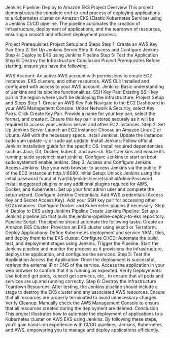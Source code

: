 Jenkins Pipeline: Deploy to Amazon EKS
Project Overview
This project demonstrates the complete end-to-end process of deploying applications to a Kubernetes cluster on Amazon EKS (Elastic Kubernetes Service) using a Jenkins CI/CD pipeline. The pipeline automates the creation of infrastructure, deployment of applications, and the teardown of resources, ensuring a smooth and efficient deployment process.

Project Prerequisites
Project Setup and Steps
Step 1: Create an AWS Key Pair
Step 2: Set Up Jenkins Server
Step 3: Access and Configure Jenkins
Step 4: Deploy to EKS using Jenkins Pipeline
Step 5: Test the Application
Step 6: Destroy the Infrastructure
Conclusion
Project Prerequisites
Before starting, ensure you have the following:

AWS Account: An active AWS account with permissions to create EC2 instances, EKS clusters, and other resources.
AWS CLI: Installed and configured with access to your AWS account.
Jenkins: Basic understanding of Jenkins and its pipeline functionalities.
SSH Key Pair: Existing SSH key pair in the region where you’ll be deploying the infrastructure.
Project Setup and Steps
Step 1: Create an AWS Key Pair
Navigate to the EC2 Dashboard in your AWS Management Console.
Under Network & Security, select Key Pairs.
Click Create Key Pair.
Provide a name for your key pair, select the format, and create it. Ensure this key pair is stored securely as it will be required to access your Jenkins server and other EC2 instances.
Step 2: Set Up Jenkins Server
Launch an EC2 instance: Choose an Amazon Linux 2 or Ubuntu AMI with the necessary specs.
Install Jenkins:
Update the instance: sudo yum update -y or sudo apt update.
Install Jenkins: Follow official Jenkins installation guide for the specific OS.
Install required dependencies such as Java, Git, Docker, kubectl, and aws-cli.
Start Jenkins and ensure it’s running: sudo systemctl start jenkins.
Configure Jenkins to start on boot: sudo systemctl enable jenkins.
Step 3: Access and Configure Jenkins
Access Jenkins: Use your web browser to access Jenkins via the public IP of the EC2 instance at http://<your-ec2-public-ip>:8080.
Initial Setup:
Unlock Jenkins using the initial password found at /var/lib/jenkins/secrets/initialAdminPassword.
Install suggested plugins or any additional plugins required for AWS, Docker, and Kubernetes.
Set up your first admin user and complete the setup wizard.
Configure Jenkins Credentials:
Add AWS credentials (Access Key and Secret Access Key).
Add your SSH key pair for accessing other EC2 instances.
Configure Docker and Kubernetes plugins if necessary.
Step 4: Deploy to EKS using Jenkins Pipeline
Create Jenkins Pipeline: Set up a Jenkins pipeline job that pulls the jenkins-pipeline-deploy-to-eks repository.
Pipeline Script:
The pipeline should automate the following tasks:
Create an Amazon EKS Cluster: Provision an EKS cluster using eksctl or Terraform.
Deploy Applications: Define Kubernetes deployment and service YAML files, and deploy them to the EKS cluster.
Configure CI/CD: Automate the build, test, and deployment stages using Jenkins.
Trigger the Pipeline: Start the Jenkins pipeline and monitor the process as it provisions the infrastructure, deploys the application, and configures the services.
Step 5: Test the Application
Access the Application:
Once the deployment is successful, retrieve the external IP or DNS of the service.
Access the application in your web browser to confirm that it is running as expected.
Verify Deployments:
Use kubectl get pods, kubectl get services, etc., to ensure that all pods and services are up and running correctly.
Step 6: Destroy the Infrastructure
Teardown Resources:
After testing, the Jenkins pipeline should include a stage to destroy the EKS cluster and any associated AWS resources.
Ensure that all resources are properly terminated to avoid unnecessary charges.
Verify Cleanup:
Manually check the AWS Management Console to ensure that all resources created during the deployment are deleted.
Conclusion
This project illustrates how to automate the deployment of applications to a Kubernetes cluster on AWS EKS using Jenkins. By following these steps, you’ll gain hands-on experience with CI/CD pipelines, Jenkins, Kubernetes, and AWS, empowering you to manage and deploy applications efficiently.

